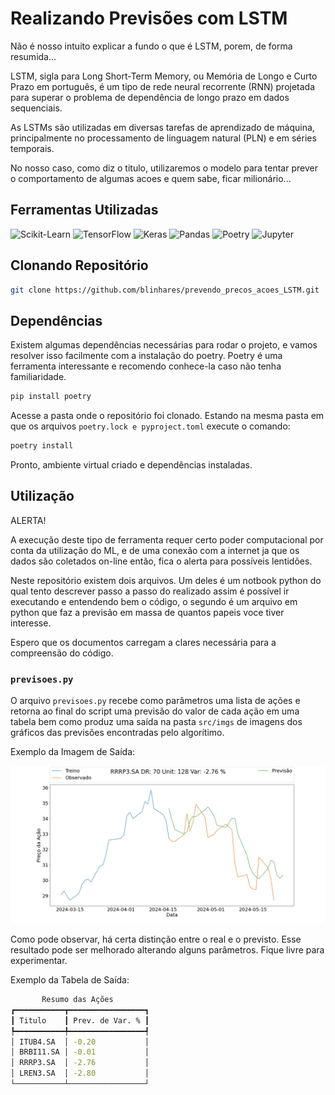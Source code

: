 # Realizando Previsões com LSTM

Não é nosso intuito explicar a fundo o que é LSTM, porem, de forma resumida...

LSTM, sigla para Long Short-Term Memory, ou Memória de Longo e Curto Prazo em português, é um tipo de rede neural recorrente (RNN) projetada para superar o problema de dependência de longo prazo em dados sequenciais.

As LSTMs são utilizadas em diversas tarefas de aprendizado de máquina, principalmente no processamento de linguagem natural (PLN) e em séries temporais.

No nosso caso, como diz o titulo, utilizaremos o modelo para tentar prever o comportamento de algumas acoes e quem sabe, ficar milionário...

## Ferramentas Utilizadas

![Scikit-Learn](https://img.shields.io/badge/scikit--learn-%23F7931E.svg?style=for-the-badge&logo=scikit-learn&logoColor=white)
![TensorFlow](https://img.shields.io/badge/tensorflow-FF6F00.svg?style=for-the-badge&logo=tensorflow&logoColor=white)
![Keras](https://img.shields.io/badge/keras-D00000.svg?style=for-the-badge&logo=keras&logoColor=white)
![Pandas](https://img.shields.io/badge/pandas-150458?style=for-the-badge&logo=pandas&logoColor=white)
![Poetry](https://img.shields.io/badge/poetry-60A5FA?style=for-the-badge&logo=poetry&logoColor=white)
![Jupyter](https://img.shields.io/badge/jupyter-F37626?style=for-the-badge&logo=jupyter&logoColor=white)

## Clonando Repositório

```bash
git clone https://github.com/blinhares/prevendo_precos_acoes_LSTM.git
```

## Dependências

Existem algumas dependências necessárias para rodar o projeto, e vamos resolver isso facilmente com a instalação do poetry. Poetry é uma ferramenta interessante e recomendo conhece-la caso não tenha familiaridade.

```bash
pip install poetry
```

Acesse a pasta onde o repositório foi clonado. Estando na mesma pasta em que os arquivos `poetry.lock e pyproject.toml` execute o comando:

```bash
poetry install
```

Pronto, ambiente virtual criado e dependências instaladas.

## Utilização

ALERTA!

A execução deste tipo de ferramenta requer certo poder computacional por conta da utilização do ML, e de uma conexão com a internet ja que os dados são coletados on-line então, fica o alerta para possíveis lentidões.

Neste repositório existem dois arquivos. Um deles é um notbook python do qual tento descrever passo a passo do realizado assim é possível ir executando e entendendo bem o código, o segundo é um arquivo em python que faz a previsão em massa de quantos papeis voce tiver interesse.

Espero que os documentos carregam a clares necessária para a compreensão do código.

### `previsoes.py`

O arquivo `previsoes.py` recebe como parâmetros uma lista de ações e retorna ao final do script uma previsão do valor de cada ação em uma tabela bem como produz uma saída na pasta `src/imgs` de imagens dos gráficos das previsões encontradas pelo algorítimo.

Exemplo da Imagem de Saída:

![alt text](image.png)

Como pode observar, há certa distinção entre o real e o previsto. Esse resultado pode ser melhorado alterando alguns parâmetros. Fique livre para experimentar.

Exemplo da Tabela de Saída:

```bash
       Resumo das Ações        
┏━━━━━━━━━━━┳━━━━━━━━━━━━━━━━━┓
┃ Titulo    ┃ Prev. de Var. % ┃
┡━━━━━━━━━━━╇━━━━━━━━━━━━━━━━━┩
│ ITUB4.SA  │ -0.20           │
│ BRBI11.SA │ -0.01           │
│ RRRP3.SA  │ -2.76           │
│ LREN3.SA  │ -2.80           │
└───────────┴─────────────────┘
```
